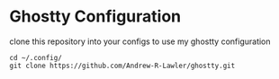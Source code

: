 # Ghostty Configuration

clone this repository into your configs to use my ghostty configuration

```
cd ~/.config/
git clone https://github.com/Andrew-R-Lawler/ghostty.git
```
